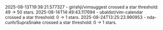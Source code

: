 2025-08-13T19:38:21.577327 - girishji/vimsuggest crossed a star threshold: 49 -> 50 stars.
2025-08-14T14:49:43.117694 - ubaldot/vim-calendar crossed a star threshold: 0 -> 1 stars.
2025-08-24T13:25:23.990953 - nda-cunh/SupraSnake crossed a star threshold: 0 -> 1 stars.

